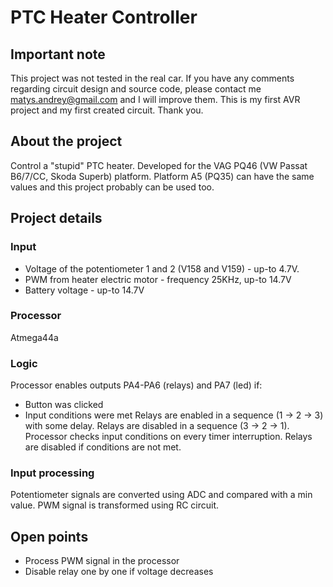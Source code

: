 # PTC Heater Controller 

## Important note
This project was not tested in the real car.
If you have any comments regarding circuit design and source code, please contact me matys.andrey@gmail.com and I will improve them.
This is my first AVR project and my first created circuit.
Thank you.

## About the project
Control a "stupid" PTC heater. Developed for the VAG PQ46 (VW Passat B6/7/CC, Skoda Superb) platform. 
Platform A5 (PQ35) can have the same values and this project probably can be used too.

## Project details
### Input
- Voltage of the potentiometer 1 and 2 (V158 and V159) - up-to 4.7V. 
- PWM from heater electric motor - frequency 25KHz, up-to 14.7V
- Battery voltage - up-to 14.7V
### Processor
Atmega44a
### Logic
Processor enables outputs PA4-PA6 (relays) and PA7 (led) if:
- Button was clicked
- Input conditions were met
Relays are enabled in a sequence (1 -> 2 -> 3) with some delay.
Relays are disabled in a sequence (3 -> 2 -> 1).
Processor checks input conditions on every timer interruption. Relays are disabled if conditions are not met. 
### Input processing
Potentiometer signals are converted using ADC and compared with a min value.
PWM signal is transformed using RC circuit.

## Open points
- Process PWM signal in the processor
- Disable relay one by one if voltage decreases

